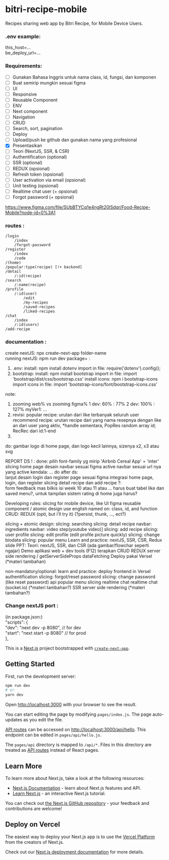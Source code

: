 # bitri-recipe-mobile
Recipes sharing web app by Bitri Recipe, for Mobile Device Users.

### .env example:  
this_host=...  
be_deploy_url=...  
      
### Requirements:  
- [ ] Gunakan Bahasa Inggris untuk nama class, id, fungsi, dan komponen
- [ ] Buat semirip mungkin sesuai figma
- [ ] UI
- [ ] Responsive
- [ ] Reusable Component
- [ ] ENV
- [ ] Next component
- [ ] Navigation
- [ ] CRUD
- [ ] Search, sort, pagination
- [ ] Deploy
- [ ] Upload/push ke github dan gunakan nama yang profesional
- [x] Presentasikan
- [ ] Teori (NextJS, SSR, & CSR)
- [ ] Authentification (optional)
- [ ] SSR (optional)
- [ ] REDUX (opsional)
- [ ] Refresh token (opsional)
- [ ] User activation via email (opsional)
- [ ] Unit testing (opsional)
- [ ] Realtime chat user (+ opsional)
- [ ] Forgot password (+ opsional)

https://www.figma.com/file/SUbBTYCq1e4ngRt20lSdqr/Food-Recipe-Mobile?node-id=0%3A1



### routes :
	/login
		/index
		/forgot-password
	/register
		/index
		/code
	/(home)
	/popular:type(recipe) [!+ backend]
	/detail
		/:id(recipe)
	/search
		/:name(recipe)
	/profile
		/:id(user)
			/edit
			/my-recipes
			/saved-recipes
			/liked-recipes
	/chat
		/index
		/:id(users)
	/add-recipe

### documentation :
create nextJS: npx create-next-app folder-name  
running nextJS: npm run dev
package+ :
1. .env: 
    install: npm install dotenv
    import in file: require('dotenv').config();
2. bootstrap:
    install: npm install bootstrap
    import in file: import 'bootstrap/dist/css/bootstrap.css'
    install icons: npm i bootstrap-icons
    import icons in file: import 'bootstrap-icons/font/bootstrap-icons.css'

note:
1. zooming web% vs zooming figma%
	1 dev: 60% : 77%
	2 dev: 100% : 127%
	myVer1: ...
2. revisi: 
	popular recipe: urutan dari like terbanyak seluruh user
	recommend recipe: urutan recipe dari yang nama resepnya dengan like an dari user yang aktiv, 
   *handle sementara, PopRes random array id; RecRec dari id:1-end
3. 


do:
gambar logo di home page, dan logo kecil lainnya, sizenya x2, x3 atau svg

REPORT DS ! :
done: 
	pilih font-family yg mirip 'Airbnb Cereal App' = 'inter'
	slicing home page
	desain navbar sesuai figma
	active navbar sesuai url nya yang active
kendala: 
	...
do after ds:  
	lanjut desain login dan register page sesuai figma
	integrasi home page, login, dan register
	slicing detail recipe dan add recipe
?:	
	form feedback mas bilkis isi week 10 atau 11 atau ...
	harus buat tabel like dan saved menu?, untuk tampilan sistem rating di home juga harus?

Developing rules:
	slicing for mobile device, like UI figma
	reusable component / atomic design
	use english named on: class, id, and function
	CRUD: REDUX (opti, but i'll try it) (?persist, thunk, ..., ect?)
	

slicing + atomic design: 
	slicing: searching
	slicing: detail recipe
		navbar: ingredients
		navbar: video step(youtube video)]
	slicing: add recipe
	slicing: user profile
		slicing: edit profile (edit profile picture quickly)
		slicing: change biodata
	slicing: popular menu
Learn and practice: nextJS, SSR, CSR, Redux
slide PPT:
	Teori: nextJS, SSR, dan CSR (ada gambar/flowchar seperti ngajar)
	Demo aplikasi web + dev tools (F12)
terapkan CRUD REDUX
server side rendering / getServerSideProps dataFetching
Deploy pakai Versel (*materi tambahan)

non-mandatory/optional:
	learn and practice: deploy frontend in Versel
	authentification
	slicing: forgot/reset password
	slicing: change password (like reset password)
	api popular menu
	slicing realtime chat
	realtime chat (socket.io) (*materi tambahan?)
	SSR server side rendering (*materi tambahan?)



### Change nextJS port :
(in package.json:)  
	"scripts": {  
		"dev": "next dev -p 8080", // for dev   
		"start": "next start -p 8080" // for prod  
},  


This is a [Next.js](https://nextjs.org/) project bootstrapped with [`create-next-app`](https://github.com/vercel/next.js/tree/canary/packages/create-next-app).

## Getting Started

First, run the development server:

```bash
npm run dev
# or
yarn dev
```

Open [http://localhost:3000](http://localhost:3000) with your browser to see the result.

You can start editing the page by modifying `pages/index.js`. The page auto-updates as you edit the file.

[API routes](https://nextjs.org/docs/api-routes/introduction) can be accessed on [http://localhost:3000/api/hello](http://localhost:3000/api/hello). This endpoint can be edited in `pages/api/hello.js`.

The `pages/api` directory is mapped to `/api/*`. Files in this directory are treated as [API routes](https://nextjs.org/docs/api-routes/introduction) instead of React pages.

## Learn More

To learn more about Next.js, take a look at the following resources:

- [Next.js Documentation](https://nextjs.org/docs) - learn about Next.js features and API.
- [Learn Next.js](https://nextjs.org/learn) - an interactive Next.js tutorial.

You can check out [the Next.js GitHub repository](https://github.com/vercel/next.js/) - your feedback and contributions are welcome!

## Deploy on Vercel

The easiest way to deploy your Next.js app is to use the [Vercel Platform](https://vercel.com/new?utm_medium=default-template&filter=next.js&utm_source=create-next-app&utm_campaign=create-next-app-readme) from the creators of Next.js.

Check out our [Next.js deployment documentation](https://nextjs.org/docs/deployment) for more details.
